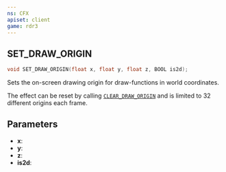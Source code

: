 ```yaml
---
ns: CFX
apiset: client
game: rdr3
---
```

## SET_DRAW_ORIGIN

```c
void SET_DRAW_ORIGIN(float x, float y, float z, BOOL is2d);
```

Sets the on-screen drawing origin for draw-functions in world coordinates.

The effect can be reset by calling [`CLEAR_DRAW_ORIGIN`](#_0xDD76B263) and is limited to 32 different origins each frame.

## Parameters
* **x**: 
* **y**: 
* **z**: 
* **is2d**: 
